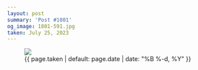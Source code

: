 ```yaml
---
layout: post
summary: 'Post #1801'
og_image: 1801-591.jpg
taken: July 25, 2023
---
```


<figure class="post">
 <img sizes="(min-width: 700px) 50vw, calc(100vw - 2rem)" src="{{ site.assets_url }}/1801-296.jpg" srcset="{{ site.assets_url }}/1801-148.jpg 148w, {{ site.assets_url }}/1801-296.jpg 296w, {{ site.assets_url }}/1801-443.jpg 443w, {{ site.assets_url }}/1801-591.jpg 591w"/>
 <figcaption>
  <time>
   {{ page.taken | default: page.date | date: "%B %-d, %Y" }}
  </time>
 </figcaption>
</figure>
